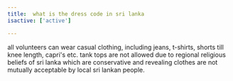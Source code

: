 ```yaml
---
title:  what is the dress code in sri lanka
isactive: ['active']

---
```

all volunteers can wear casual clothing, including jeans, t-shirts, shorts till knee length, capri's etc. tank tops are not allowed due to regional religious beliefs of sri lanka which are conservative and revealing clothes are not mutually acceptable by local sri lankan people.
